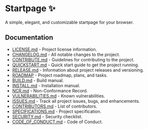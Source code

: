 # Startpage ✨

A simple, elegant, and customizable startpage for your browser.

## Documentation

*   [LICENSE.md](docs/LICENSE.md) - Project license information.
*   [CHANGELOG.md](docs/CHANGELOG.md) - All notable changes to the project.
*   [CONTRIBUTE.md](docs/CONTRIBUTE.md) - Guidelines for contributing to the project.
*   [QUICKSTART.md](docs/QUICKSTART.md) - Quick start guide to get the project running.
*   [RELEASE.md](docs/RELEASE.md) - Information about project releases and versioning.
*   [ROADMAP](ROADMAP/ROADMAP.md) - Project roadmap, plans, and tasks.
*   [BUILD.md](docs/BUILD.md) - Build manual.
*   [INSTALL.md](docs/INSTALL.md) - Installation manual.
*   [NCR.md](docs/NCR.md) - Non-Conformance Record.
*   [VULNERABILITIES.md](docs/VULNERABILITIES.md) - Known vulnerabilities.
*   [ISSUES.md](docs/ISSUES.md) - Track all project issues, bugs, and enhancements.
*   [CONTRIBUTORS.md](docs/CONTRIBUTORS.md) - List of contributors.
*   [SPECIFICATIONS.md](docs/SPECIFICATIONS.md) - Project specification.
*   [SECURITY.md](docs/SECURITY.md) - Security checklist.
*   [CODE_OF_CONDUCT.md](docs/CODE_OF_CONDUCT.md) - Code of Conduct.
